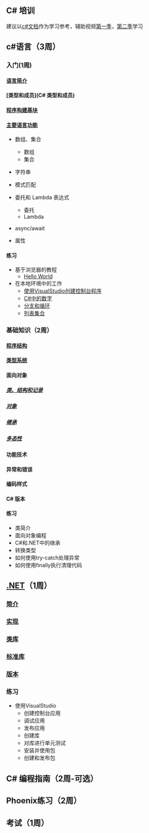 ## C# 培训

建议以[c#文档](https://docs.microsoft.com/zh-cn/dotnet/csharp/)作为学习参考，辅助视频[第一季](https://www.bilibili.com/video/BV13b411b7Ht?from=search&seid=14954760064115599334&spm_id_from=333.337.0.0&vd_source=f3572a2ca0ebe15f6038c2f38ce5a872)，[第二季](https://www.youtube.com/watch?v=HF3JGXV07Uo&list=PLZX6sKChTg8HP3MF9d8CEc3nrtEpiQ4Jf&ab_channel=TimothyLiu)学习

## c#语言（3周）

### 入门(1周)

#### [语言简介](https://docs.microsoft.com/zh-cn/dotnet/csharp/tour-of-csharp/)

#### [类型和成员](C# 类型和成员)

#### [程序构建基块](https://docs.microsoft.com/zh-cn/dotnet/csharp/tour-of-csharp/program-building-blocks)

#### [主要语言功能](https://docs.microsoft.com/zh-cn/dotnet/csharp/tour-of-csharp/features)

- 数组、集合

  - 数组
  - 集合

- 字符串

- 模式匹配

- 委托和 Lambda 表达式

  - 委托
  - Lambda

-  async/await

- 属性

#### 练习

- 基于浏览器的教程
  - [Hello World](https://docs.microsoft.com/zh-cn/dotnet/csharp/tour-of-csharp/tutorials/hello-world)
- 在本地环境中的工作
  - [使用VisualStudio创建控制台程序](https://docs.microsoft.com/zh-cn/visualstudio/get-started/csharp/tutorial-console?view=vs-2022)
  - [C#中的数字](https://docs.microsoft.com/zh-cn/dotnet/csharp/tour-of-csharp/tutorials/numbers-in-csharp-local)
  - [分支和循环](https://docs.microsoft.com/zh-cn/dotnet/csharp/tour-of-csharp/tutorials/branches-and-loops-local)
  - [列表集合](https://docs.microsoft.com/zh-cn/dotnet/csharp/tour-of-csharp/tutorials/arrays-and-collections)

### 基础知识（2周）

#### [程序结构](https://docs.microsoft.com/zh-cn/dotnet/csharp/fundamentals/program-structure/)

#### [类型系统](https://docs.microsoft.com/zh-cn/dotnet/csharp/fundamentals/types/)

#### 面向对象

##### [类、结构和记录](https://docs.microsoft.com/zh-cn/dotnet/csharp/fundamentals/object-oriented/)

##### [对象](https://docs.microsoft.com/zh-cn/dotnet/csharp/fundamentals/object-oriented/objects)

##### [继承](https://docs.microsoft.com/zh-cn/dotnet/csharp/fundamentals/object-oriented/inheritance)

##### [多态性](https://docs.microsoft.com/zh-cn/dotnet/csharp/fundamentals/object-oriented/polymorphism)

#### 功能技术

#### 异常和错误

#### 编码样式

#### C# 版本

#### 练习

- 类简介
- 面向对象编程
- C#和.NET中的继承
- 转换类型
- 如何使用try-catch处理异常
- 如何使用finally执行清理代码

## [.NET](https://docs.microsoft.com/zh-cn/dotnet/fundamentals/)（1周）

### [简介](https://docs.microsoft.com/zh-cn/dotnet/core/introduction)

### [实现](https://docs.microsoft.com/zh-cn/dotnet/fundamentals/implementations)

### [类库](https://docs.microsoft.com/zh-cn/dotnet/standard/class-libraries)

### [标准库](https://docs.microsoft.com/zh-cn/dotnet/standard/net-standard?tabs=net-standard-1-0)

### [版本](https://docs.microsoft.com/zh-cn/dotnet/core/releases-and-support)

### 练习

- 使用VisualStudio
  - 创建控制台应用
  - 调试应用
  - 发布应用
  - 创建库
  - 对库进行单元测试
  - 安装并使用包
  - 创建和发布包

## C# 编程指南（2周-可选）

## Phoenix练习（2周）

## 考试（1周）